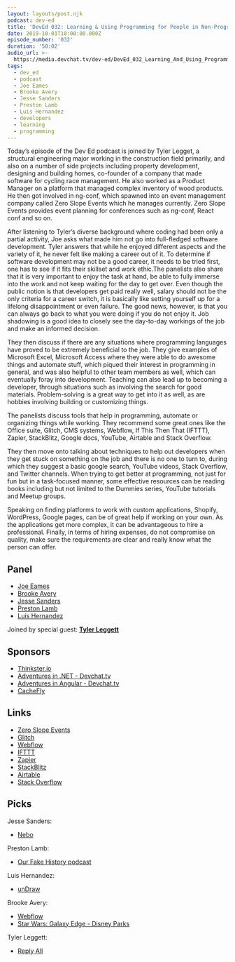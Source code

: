 ```yaml
---
layout: layouts/post.njk
podcast: dev-ed
title: 'DevEd 032: Learning & Using Programming for People in Non-Programming Jobs'
date: 2019-10-01T10:00:00.000Z
episode_number: '032'
duration: '50:02'
audio_url: >-
  https://media.devchat.tv/dev-ed/DevEd_032_Learning_And_Using_Programming_for_People_in_Non-Programming_Jobs.mp3
tags:
  - dev_ed
  - podcast
  - Joe Eames
  - Brooke Avery
  - Jesse Sanders
  - Preston Lamb
  - Luis Hernandez
  - developers
  - learning
  - programming
---
```

Today’s episode of the Dev Ed podcast is joined by Tyler Legget, a structural engineering major working in the construction field primarily, and also on a number of side projects including property development, designing and building homes, co-founder of a company that made software for cycling race management. He also worked as a Product Manager on a platform that managed complex inventory of wood products. He then got involved in ng-conf, which spawned into an event management company called Zero Slope Events which he manages currently. Zero Slope Events provides event planning for conferences such as ng-conf, React conf and so on.

After listening to Tyler’s diverse background where coding had been only a partial activity, Joe asks what made him not go into full-fledged software development. Tyler answers that while he enjoyed different aspects and the variety of it, he never felt like making a career out of it. To determine if software development may not be a good career, it needs to be tried first, one has to see if it fits their skillset and work ethic.The panelists also share that it is very important to enjoy the task at hand, be able to fully immerse into the work and not keep waiting for the day to get over. Even though the public notion is that developers get paid really well, salary should not be the only criteria for a career switch, it is basically like setting yourself up for a lifelong disappointment or even failure. The good news, however, is that you can always go back to what you were doing if you do not enjoy it. Job shadowing is a good idea to closely see the day-to-day workings of the job and make an informed decision.

They then discuss if there are any situations where programming languages have proved to be extremely beneficial to the job. They give examples of Microsoft Excel, Microsoft Access where they were able to do awesome things and automate stuff, which piqued their interest in programming in general, and was also helpful to other team members as well, which can eventually foray into development. Teaching can also lead up to becoming a developer, through situations such as involving the search for good materials. Problem-solving is a great way to get into it as well, as are hobbies involving building or customizing things.

The panelists discuss tools that help in programming, automate or organizing things while working. They recommend some great ones like the Office suite, Glitch, CMS systems, Webflow, If This Then That (IFTTT), Zapier, StackBlitz, Google docs, YouTube, Airtable and Stack Overflow. 

They then move onto talking about techniques to help out developers when they get stuck on something on the job and there is no one to turn to, during which they suggest a basic google search, YouTube videos, Stack Overflow, and Twitter channels. When trying to get better at programming, not just for fun but in a task-focused manner, some effective resources can be reading books including but not limited to the Dummies series, YouTube tutorials and Meetup groups. 

Speaking on finding platforms to work with custom applications, Shopify, WordPress, Google pages, can be of great help if working on your own. As the applications get more complex, it can be advantageous to hire a professional. Finally, in terms of hiring expenses, do not compromise on quality, make sure the requirements are clear and really know what the person can offer. 

## Panel

* [Joe Eames](https://thinkster.io/)
* [Brooke Avery](https://thinkster.io/)
* [Jesse Sanders](http://briebug.com/)
* [Preston Lamb](https://www.linkedin.com/in/pjlamb12/)
* [Luis Hernandez](https://lambdaschool.com/about)

Joined by special guest: [**Tyler Leggett**](https://zeroslopeevents.com/about/)

## Sponsors

* [Thinkster.io](https://thinkster.io/)
* [Adventures in .NET - Devchat.tv](https://devchat.tv/adventures-in-dotnet/)
* [Adventures in Angular - Devchat.tv](https://devchat.tv/adv-in-angular/)
* [CacheFly](https://www.cachefly.com/)

## Links

* [Zero Slope Events](https://zeroslopeevents.com/)
* [Glitch](https://glitch.com/)
* [Webflow](https://webflow.com/)
* [IFTTT](https://ifttt.com/)
* [Zapier](https://zapier.com/)
* [StackBlitz](https://stackblitz.com/)
* [Airtable](https://airtable.com/)
* [Stack Overflow](https://stackoverflow.com)

## Picks

 Jesse Sanders:

* [Nebo](https://www.nebo.app/)

Preston Lamb:

* [Our Fake History podcast](https://ourfakehistory.com/)

Luis Hernandez:

* [unDraw](https://undraw.co/)

Brooke Avery:

* [Webflow](https://webflow.com/)
* [Star Wars: Galaxy Edge - Disney Parks](https://disneyparks.disney.go.com/star-wars-galaxys-edge/)

Tyler Leggett:

* [Reply All](https://podcasts.apple.com/us/podcast/reply-all/id941907967)
